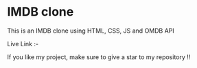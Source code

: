 # IMDB clone
 This is an IMDB clone using HTML, CSS, JS and OMDB API

Live Link :- 


If you like my project, make sure to give a star to my repository !!
